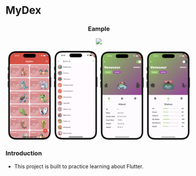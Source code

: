<h1>MyDex</h1>

<div align="center">
  
  ### <p style="text-align: center;">Eample</p>
  
</div>

<p align="center">
  <img src="./others/example_01.gif" width="24%">
</p>
<p align="center">
  <img src="./others/example_01.png" width="24%">
  <img src="./others/example_02.png" width="24%">
  <img src="./others/example_03.png" width="24%">
  <img src="./others/example_04.png" width="24%">
</p>

<h3>Introduction</h3>
<ul>
    <li>This project is built to practice learning about Flutter.</li>
</ul>
